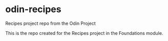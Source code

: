 # odin-recipes
Recipes project repo from the Odin Project

This is the repo created for the Recipes project in the Foundations module.